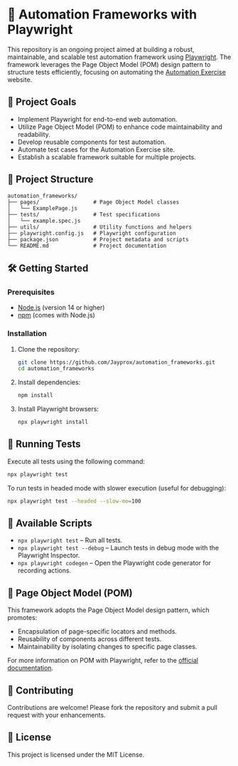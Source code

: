 
# 🧪 Automation Frameworks with Playwright

This repository is an ongoing project aimed at building a robust, maintainable, and scalable test automation framework using [Playwright](https://playwright.dev/). The framework leverages the Page Object Model (POM) design pattern to structure tests efficiently, focusing on automating the [Automation Exercise](https://automationexercise.com/) website.

## 🚀 Project Goals

- Implement Playwright for end-to-end web automation.
- Utilize Page Object Model (POM) to enhance code maintainability and readability.
- Develop reusable components for test automation.
- Automate test cases for the Automation Exercise site.
- Establish a scalable framework suitable for multiple projects.

## 📁 Project Structure

```
automation_frameworks/
├── pages/                 # Page Object Model classes
│   └── ExamplePage.js
├── tests/                 # Test specifications
│   └── example.spec.js
├── utils/                 # Utility functions and helpers
├── playwright.config.js   # Playwright configuration
├── package.json           # Project metadata and scripts
└── README.md              # Project documentation
```

## 🛠️ Getting Started

### Prerequisites

- [Node.js](https://nodejs.org/) (version 14 or higher)
- [npm](https://www.npmjs.com/) (comes with Node.js)

### Installation

1. Clone the repository:

   ```bash
   git clone https://github.com/Jayprox/automation_frameworks.git
   cd automation_frameworks
   ```

2. Install dependencies:

   ```bash
   npm install
   ```

3. Install Playwright browsers:

   ```bash
   npx playwright install
   ```

## 🧪 Running Tests

Execute all tests using the following command:

```bash
npx playwright test
```

To run tests in headed mode with slower execution (useful for debugging):

```bash
npx playwright test --headed --slow-mo=100
```

## 🧰 Available Scripts

- `npx playwright test` – Run all tests.
- `npx playwright test --debug` – Launch tests in debug mode with the Playwright Inspector.
- `npx playwright codegen` – Open the Playwright code generator for recording actions.

## 🧱 Page Object Model (POM)

This framework adopts the Page Object Model design pattern, which promotes:

- Encapsulation of page-specific locators and methods.
- Reusability of components across different tests.
- Maintainability by isolating changes to specific page classes.

For more information on POM with Playwright, refer to the [official documentation](https://playwright.dev/docs/pom).

## 📝 Contributing

Contributions are welcome! Please fork the repository and submit a pull request with your enhancements.

## 📄 License

This project is licensed under the MIT License.
